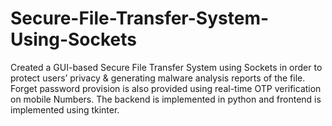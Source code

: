 # Secure-File-Transfer-System-Using-Sockets
Created a GUI-based Secure File Transfer System using Sockets in order to protect users’ privacy & generating malware analysis reports of the file.
Forget password provision is also provided using real-time OTP verification on mobile Numbers.
The backend is implemented in python and frontend is implemented using tkinter.

